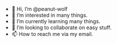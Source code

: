 - 👋 Hi, I’m @peanut-wolf
- 👀 I’m interested in many things.
- 🌱 I’m currently learning many things.
- 💞️ I’m looking to collaborate on easy stuff.
- 📫 How to reach me via my email.

<!---
peanut-wolf/peanut-wolf is a ✨ special ✨ repository because its `README.md` (this file) appears on your GitHub profile.
You can click the Preview link to take a look at your changes.
--->
